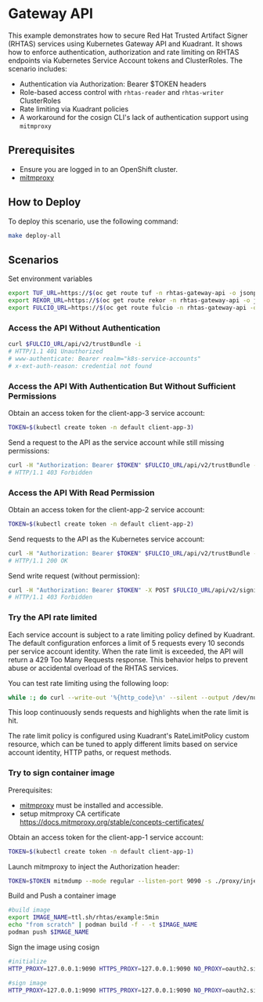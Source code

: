 # Gateway API
This example demonstrates how to secure Red Hat Trusted Artifact Signer (RHTAS) services using Kubernetes Gateway API
and Kuadrant. It shows how to enforce authentication, authorization and rate limiting on RHTAS endpoints via
Kubernetes Service Account tokens and ClusterRoles. The scenario includes:
- Authentication via Authorization: Bearer $TOKEN headers
- Role-based access control with `rhtas-reader` and `rhtas-writer` ClusterRoles
- Rate limiting via Kuadrant policies
- A workaround for the cosign CLI's lack of authentication support using `mitmproxy`

## Prerequisites

- Ensure you are logged in to an OpenShift cluster.
- [mitmproxy](https://mitmproxy.org/)

## How to Deploy

To deploy this scenario, use the following command:

```sh
make deploy-all
```

## Scenarios

Set environment variables
```sh
export TUF_URL=https://$(oc get route tuf -n rhtas-gateway-api -o jsonpath='{.spec.host}')
export REKOR_URL=https://$(oc get route rekor -n rhtas-gateway-api -o jsonpath='{.spec.host}')
export FULCIO_URL=https://$(oc get route fulcio -n rhtas-gateway-api -o jsonpath='{.spec.host}')
```

### Access the API Without Authentication
```sh
curl $FULCIO_URL/api/v2/trustBundle -i
# HTTP/1.1 401 Unauthorized
# www-authenticate: Bearer realm="k8s-service-accounts"
# x-ext-auth-reason: credential not found
```

### Access the API With Authentication But Without Sufficient Permissions

Obtain an access token for the client-app-3 service account:
```sh
TOKEN=$(kubectl create token -n default client-app-3)
```

Send a request to the API as the service account while still missing permissions:
```sh
curl -H "Authorization: Bearer $TOKEN" $FULCIO_URL/api/v2/trustBundle -i
# HTTP/1.1 403 Forbidden
```

### Access the API With Read Permission

Obtain an access token for the client-app-2 service account:
```sh
TOKEN=$(kubectl create token -n default client-app-2)
```

Send requests to the API as the Kubernetes service account:
```sh
curl -H "Authorization: Bearer $TOKEN" $FULCIO_URL/api/v2/trustBundle -i
# HTTP/1.1 200 OK
```

Send write request (without permission):
```sh
curl -H "Authorization: Bearer $TOKEN" -X POST $FULCIO_URL/api/v2/signingCert -i
# HTTP/1.1 403 Forbidden
```

### Try the API rate limited
Each service account is subject to a rate limiting policy defined by Kuadrant. The default configuration enforces a
limit of 5 requests every 10 seconds per service account identity. When the rate limit is exceeded, the API will return
a 429 Too Many Requests response. This behavior helps to prevent abuse or accidental overload of the RHTAS services.

You can test rate limiting using the following loop:
```sh
while :; do curl --write-out '%{http_code}\n' --silent --output /dev/null -H "Authorization: Bearer $TOKEN" $FULCIO_URL/api/v2/trustBundle | grep -E --color "\b(429)\b|$"; sleep 1; done
```

This loop continuously sends requests and highlights when the rate limit is hit.

The rate limit policy is configured using Kuadrant's RateLimitPolicy custom resource, which can be tuned to apply
different limits based on service account identity, HTTP paths, or request methods.

### Try to sign container image

Prerequisites:
 - [mitmproxy](https://mitmproxy.org/) must be installed and accessible.
 - setup mitmproxy CA certificate https://docs.mitmproxy.org/stable/concepts-certificates/

Obtain an access token for the client-app-1 service account:
```sh
TOKEN=$(kubectl create token -n default client-app-1)
```

Launch mitmproxy to inject the Authorization header:
```sh
TOKEN=$TOKEN mitmdump --mode regular --listen-port 9090 -s ./proxy/inject_auth.py
```

Build and Push a container image
```sh
#build image
export IMAGE_NAME=ttl.sh/rhtas/example:5min
echo "from scratch" | podman build -f - -t $IMAGE_NAME
podman push $IMAGE_NAME
```

Sign the image using cosign
```sh
#initialize
HTTP_PROXY=127.0.0.1:9090 HTTPS_PROXY=127.0.0.1:9090 NO_PROXY=oauth2.sigstore.dev,ttl.sh cosign initialize --mirror=$TUF_URL --root=$TUF_URL/root.json

#sign image
HTTP_PROXY=127.0.0.1:9090 HTTPS_PROXY=127.0.0.1:9090 NO_PROXY=oauth2.sigstore.dev,ttl.sh cosign sign --fulcio-url=$FULCIO_URL --rekor-url=$REKOR_URL --oidc-issuer="https://oauth2.sigstore.dev/auth" -y $IMAGE_NAME
```

